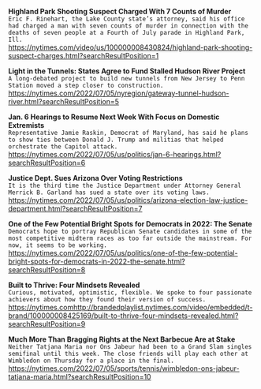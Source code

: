 **Highland Park Shooting Suspect Charged With 7 Counts of Murder**\
`Eric F. Rinehart, the Lake County state’s attorney, said his office had charged a man with seven counts of murder in connection with the deaths of seven people at a Fourth of July parade in Highland Park, Ill.`\
https://nytimes.com/video/us/100000008430824/highland-park-shooting-suspect-charges.html?searchResultPosition=1

**Light in the Tunnels: States Agree to Fund Stalled Hudson River Project**\
`A long-debated project to build new tunnels from New Jersey to Penn Station moved a step closer to construction.`\
https://nytimes.com/2022/07/05/nyregion/gateway-tunnel-hudson-river.html?searchResultPosition=5

**Jan. 6 Hearings to Resume Next Week With Focus on Domestic Extremists**\
`Representative Jamie Raskin, Democrat of Maryland, has said he plans to show ties between Donald J. Trump and militias that helped orchestrate the Capitol attack.`\
https://nytimes.com/2022/07/05/us/politics/jan-6-hearings.html?searchResultPosition=6

**Justice Dept. Sues Arizona Over Voting Restrictions**\
`It is the third time the Justice Department under Attorney General Merrick B. Garland has sued a state over its voting laws.`\
https://nytimes.com/2022/07/05/us/politics/arizona-election-law-justice-department.html?searchResultPosition=7

**One of the Few Potential Bright Spots for Democrats in 2022: The Senate**\
`Democrats hope to portray Republican Senate candidates in some of the most competitive midterm races as too far outside the mainstream. For now, it seems to be working.`\
https://nytimes.com/2022/07/05/us/politics/one-of-the-few-potential-bright-spots-for-democrats-in-2022-the-senate.html?searchResultPosition=8

**Built to Thrive: Four Mindsets Revealed**\
`Curious, motivated, optimistic, flexible. We spoke to four passionate achievers about how they found their version of success.`\
https://nytimes.comhttp://brandedplaylist.nytimes.com/video/embedded/t-brand/100000008425169/built-to-thrive-four-mindsets-revealed.html?searchResultPosition=9

**Much More Than Bragging Rights at the Next Barbecue Are at Stake**\
`Neither Tatjana Maria nor Ons Jabeur had been to a Grand Slam singles semifinal until this week. The close friends will play each other at Wimbledon on Thursday for a place in the final.`\
https://nytimes.com/2022/07/05/sports/tennis/wimbledon-ons-jabeur-tatjana-maria.html?searchResultPosition=10

